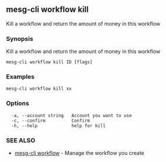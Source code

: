 ## mesg-cli workflow kill

Kill a workflow and return the amount of money in this workflow

### Synopsis

Kill a workflow and return the amount of money in this workflow

```
mesg-cli workflow kill ID [flags]
```

### Examples

```
mesg-cli workflow kill xx
```

### Options

```
  -a, --account string   Account you want to use
  -c, --confirm          Confirm
  -h, --help             help for kill
```

### SEE ALSO

* [mesg-cli workflow](mesg-cli_workflow.md)	 - Manage the workflow you create

